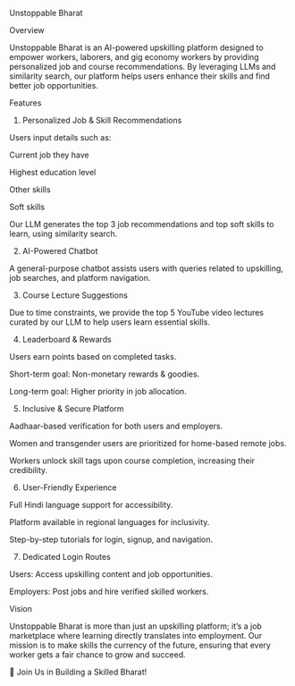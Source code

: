 Unstoppable Bharat

Overview

Unstoppable Bharat is an AI-powered upskilling platform designed to empower workers, laborers, and gig economy workers by providing personalized job and course recommendations. By leveraging LLMs and similarity search, our platform helps users enhance their skills and find better job opportunities.

Features

1. Personalized Job & Skill Recommendations

Users input details such as:

Current job they have

Highest education level

Other skills

Soft skills

Our LLM generates the top 3 job recommendations and top soft skills to learn, using similarity search.

2. AI-Powered Chatbot

A general-purpose chatbot assists users with queries related to upskilling, job searches, and platform navigation.

3. Course Lecture Suggestions

Due to time constraints, we provide the top 5 YouTube video lectures curated by our LLM to help users learn essential skills.

4. Leaderboard & Rewards

Users earn points based on completed tasks.

Short-term goal: Non-monetary rewards & goodies.

Long-term goal: Higher priority in job allocation.

5. Inclusive & Secure Platform

Aadhaar-based verification for both users and employers.

Women and transgender users are prioritized for home-based remote jobs.

Workers unlock skill tags upon course completion, increasing their credibility.

6. User-Friendly Experience

Full Hindi language support for accessibility.

Platform available in regional languages for inclusivity.

Step-by-step tutorials for login, signup, and navigation.

7. Dedicated Login Routes

Users: Access upskilling content and job opportunities.

Employers: Post jobs and hire verified skilled workers.

Vision

Unstoppable Bharat is more than just an upskilling platform; it’s a job marketplace where learning directly translates into employment. Our mission is to make skills the currency of the future, ensuring that every worker gets a fair chance to grow and succeed.

🚀 Join Us in Building a Skilled Bharat!